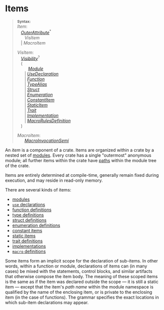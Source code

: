 # Items

> **<sup>Syntax:<sup>**\
> _Item_:\
> &nbsp;&nbsp; [_OuterAttribute_]<sup>\*</sup>\
> &nbsp;&nbsp; &nbsp;&nbsp; _VisItem_\
> &nbsp;&nbsp; | _MacroItem_
>
> _VisItem_:\
> &nbsp;&nbsp; [_Visibility_]<sup>?</sup>\
> &nbsp;&nbsp; (\
> &nbsp;&nbsp; &nbsp;&nbsp; &nbsp;&nbsp;  [_Module_]\
> &nbsp;&nbsp; &nbsp;&nbsp; | [_UseDeclaration_]\
> &nbsp;&nbsp; &nbsp;&nbsp; | [_Function_]\
> &nbsp;&nbsp; &nbsp;&nbsp; | [_TypeAlias_]\
> &nbsp;&nbsp; &nbsp;&nbsp; | [_Struct_]\
> &nbsp;&nbsp; &nbsp;&nbsp; | [_Enumeration_]\
> &nbsp;&nbsp; &nbsp;&nbsp; | [_ConstantItem_]\
> &nbsp;&nbsp; &nbsp;&nbsp; | [_StaticItem_]\
> &nbsp;&nbsp; &nbsp;&nbsp; | [_Trait_]\
> &nbsp;&nbsp; &nbsp;&nbsp; | [_Implementation_]\
> &nbsp;&nbsp; &nbsp;&nbsp; | [_MacroRulesDefinition_]\
> &nbsp;&nbsp; )
>
> _MacroItem_:\
> &nbsp;&nbsp; &nbsp;&nbsp; [_MacroInvocationSemi_]


An _item_ is a component of a crate. Items are organized within a crate by a
nested set of [modules]. Every crate has a single "outermost" anonymous module;
all further items within the crate have [paths] within the module tree of the
crate.

Items are entirely determined at compile-time, generally remain fixed during
execution, and may reside in read-only memory.

There are several kinds of items:

* [modules]
* [`use` declarations]
* [function definitions]
* [type definitions]
* [struct definitions]
* [enumeration definitions]
* [constant items]
* [static items]
* [trait definitions]
* [implementations]
* [`macro` definitions][_MacroRulesDefinition_]

Some items form an implicit scope for the declaration of sub-items. In other
words, within a function or module, declarations of items can (in many cases)
be mixed with the statements, control blocks, and similar artifacts that
otherwise compose the item body. The meaning of these scoped items is the same
as if the item was declared outside the scope &mdash; it is still a static item
&mdash; except that the item's *path name* within the module namespace is
qualified by the name of the enclosing item, or is private to the enclosing
item (in the case of functions). The grammar specifies the exact locations in
which sub-item declarations may appear.

[_ConstantItem_]: items/constant-items.md
[_Enumeration_]: items/enumerations.md
[_ExternBlock_]: items/external-blocks.md
[_ExternCrate_]: items/extern-crates.md
[_Function_]: items/functions.md
[_Implementation_]: items/implementations.md
[_MacroInvocationSemi_]: macros.md#macro-invocation
[_MacroRulesDefinition_]: macros-by-example.md
[_Module_]: items/modules.md
[_OuterAttribute_]: attributes.md
[_StaticItem_]: items/static-items.md
[_Struct_]: items/structs.md
[_Trait_]: items/traits.md
[_TypeAlias_]: items/type-aliases.md
[_Union_]: items/unions.md
[_UseDeclaration_]: items/use-declarations.md
[_Visibility_]: visibility-and-privacy.md
[`extern crate` declarations]: items/extern-crates.md
[`extern` blocks]: items/external-blocks.md
[`use` declarations]: items/use-declarations.md
[constant items]: items/constant-items.md
[enumeration definitions]: items/enumerations.md
[function definitions]: items/functions.md
[implementations]: items/implementations.md
[modules]: items/modules.md
[paths]: paths.md
[static items]: items/static-items.md
[struct definitions]: items/structs.md
[trait definitions]: items/traits.md
[type definitions]: items/type-aliases.md
[union definitions]: items/unions.md
